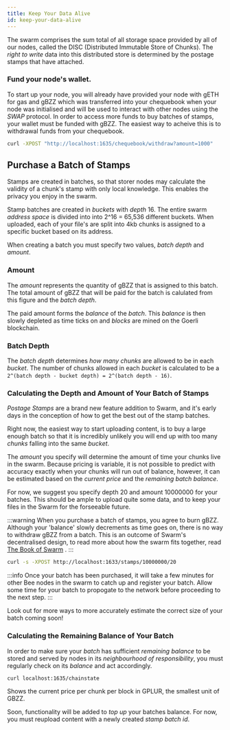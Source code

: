 ```yaml
---
title: Keep Your Data Alive
id: keep-your-data-alive
---
```


The swarm comprises the sum total of all storage space provided by all of our nodes, called the DISC (Distributed Immutable Store of Chunks). The *right to write* data into this distributed store is determined by the postage stamps that have attached.

### Fund your node's wallet.

To start up your node, you will already have provided your node with gETH for gas and gBZZ which was transferred into your chequebook when your node was initialised and will be used to interact with other nodes using the *SWAP* protocol. In order to access more funds to buy batches of stamps, your wallet must be funded with gBZZ. The easiest way to acheive this is to withdrawal funds from your chequebook.

```bash
curl -XPOST "http://localhost:1635/chequebook/withdraw?amount=1000"
```

## Purchase a Batch of Stamps

Stamps are created in batches, so that storer nodes may calculate the validity of a chunk's stamp with only local knowledge. This enables the privacy you enjoy in the swarm.

Stamp batches are created in *buckets* with *depth* 16. The entire swarm *address space* is divided into into 2^16 = 65,536 different buckets. When uploaded, each of your file's are split into 4kb chunks is assigned to a specific bucket based on its address.

When creating a batch you must specify two values, *batch depth* and *amount*.

### Amount

The *amount* represents the quantity of gBZZ that is assigned to this batch. The total amount of gBZZ that will be paid for the batch is calulated from this figure and the *batch depth*.

The paid amount forms the *balance* of the *batch*. This *balance* is then slowly depleted as time ticks on and *blocks* are mined on the Goerli blockchain.

### Batch Depth

The *batch depth* determines *how many chunks* are allowed to be in each *bucket*. The number of chunks allowed in each *bucket* is calculated to be a `2^(batch depth - bucket depth) = 2^(batch depth - 16)`.

### Calculating the Depth and Amount of Your Batch of Stamps

*Postage Stamps* are a brand new feature addition to Swarm, and it's early days in the conception of how to get the best out of the stamp batches.

Right now, the easiest way to start uploading content, is to buy a large enough batch so that it is incredibly unlikely you will end up with too many *chunks* falling into the same *bucket*.

The *amount* you specify will determine the amount of time your chunks live in the swarm. Because pricing is variable, it is not possible to predict with accuracy exactly when your chunks will run out of balance, however, it can be estimated based on the *current price* and the *remaining batch balance*.

For now, we suggest you specify depth 20 and amount 10000000 for your
batches. This should be ample to upload quite some data, and to keep
your files in the Swarm for the forseeable future.

:::warning
When you purchase a batch of stamps, you agree to burn gBZZ. Although your 'balance' slowly decrements as time goes on, there is no way to withdraw gBZZ from a batch. This is an outcome of Swarm's decentralised design, to read more about how the swarm fits together, read <a href="/the-book-of-swarm.pdf" target="_blank" rel="noopener noreferrer">The Book of Swarm</a> .
:::

```bash
curl -s -XPOST http://localhost:1633/stamps/10000000/20
```

:::info
Once your batch has been purchased, it will take a few minutes for other Bee nodes in the swarm to catch up and register your batch. Allow some time for your batch to propogate to the network before proceeding to the next step.
:::

Look out for more ways to more accurately estimate the correct size of your batch coming soon!

### Calculating the Remaining Balance of Your Batch

In order to make sure your *batch* has sufficient *remaining balance* to be stored and served by nodes in its *neighbourhood of responsibility*, you must regularly check on its *balance* and act accordingly. 

```bash
curl localhost:1635/chainstate
```

Shows the current price per chunk per block in GPLUR, the smallest unit of GBZZ.

Soon, functionality will be added to *top up* your batches balance. For now, you must reupload content with a newly created *stamp batch id*.
